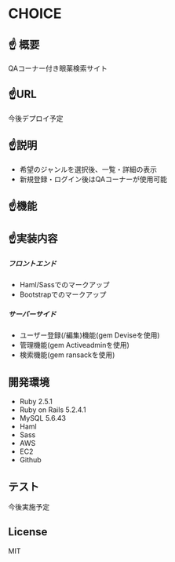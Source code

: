 # CHOICE

## :point_up: 概要
QAコーナー付き眼薬検索サイト

## :point_up:URL
今後デプロイ予定

## :point_up:説明
* 希望のジャンルを選択後、一覧・詳細の表示
* 新規登録・ログイン後はQAコーナーが使用可能

## :point_up:機能

## :point_up:実装内容
#####  フロントエンド
* Haml/Sassでのマークアップ
* Bootstrapでのマークアップ

#####  サーバーサイド
* ユーザー登録(/編集)機能(gem Deviseを使用)
* 管理機能(gem Activeadminを使用)
* 検索機能(gem ransackを使用)

## 開発環境
* Ruby 2.5.1
* Ruby on Rails 5.2.4.1
* MySQL 5.6.43
* Haml 
* Sass 
* AWS
* EC2
* Github

## テスト
今後実施予定

## License
MIT

